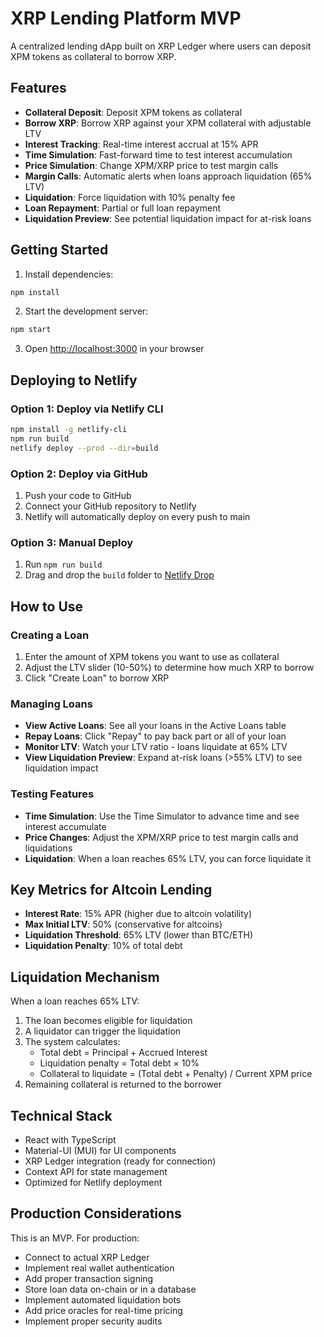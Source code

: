# XRP Lending Platform MVP

A centralized lending dApp built on XRP Ledger where users can deposit XPM tokens as collateral to borrow XRP.

## Features

- **Collateral Deposit**: Deposit XPM tokens as collateral
- **Borrow XRP**: Borrow XRP against your XPM collateral with adjustable LTV
- **Interest Tracking**: Real-time interest accrual at 15% APR
- **Time Simulation**: Fast-forward time to test interest accumulation
- **Price Simulation**: Change XPM/XRP price to test margin calls
- **Margin Calls**: Automatic alerts when loans approach liquidation (65% LTV)
- **Liquidation**: Force liquidation with 10% penalty fee
- **Loan Repayment**: Partial or full loan repayment
- **Liquidation Preview**: See potential liquidation impact for at-risk loans

## Getting Started

1. Install dependencies:
```bash
npm install
```

2. Start the development server:
```bash
npm start
```

3. Open [http://localhost:3000](http://localhost:3000) in your browser

## Deploying to Netlify

### Option 1: Deploy via Netlify CLI
```bash
npm install -g netlify-cli
npm run build
netlify deploy --prod --dir=build
```

### Option 2: Deploy via GitHub
1. Push your code to GitHub
2. Connect your GitHub repository to Netlify
3. Netlify will automatically deploy on every push to main

### Option 3: Manual Deploy
1. Run `npm run build`
2. Drag and drop the `build` folder to [Netlify Drop](https://app.netlify.com/drop)

## How to Use

### Creating a Loan
1. Enter the amount of XPM tokens you want to use as collateral
2. Adjust the LTV slider (10-50%) to determine how much XRP to borrow
3. Click "Create Loan" to borrow XRP

### Managing Loans
- **View Active Loans**: See all your loans in the Active Loans table
- **Repay Loans**: Click "Repay" to pay back part or all of your loan
- **Monitor LTV**: Watch your LTV ratio - loans liquidate at 65% LTV
- **View Liquidation Preview**: Expand at-risk loans (>55% LTV) to see liquidation impact

### Testing Features
- **Time Simulation**: Use the Time Simulator to advance time and see interest accumulate
- **Price Changes**: Adjust the XPM/XRP price to test margin calls and liquidations
- **Liquidation**: When a loan reaches 65% LTV, you can force liquidate it

## Key Metrics for Altcoin Lending

- **Interest Rate**: 15% APR (higher due to altcoin volatility)
- **Max Initial LTV**: 50% (conservative for altcoins)
- **Liquidation Threshold**: 65% LTV (lower than BTC/ETH)
- **Liquidation Penalty**: 10% of total debt

## Liquidation Mechanism

When a loan reaches 65% LTV:
1. The loan becomes eligible for liquidation
2. A liquidator can trigger the liquidation
3. The system calculates:
   - Total debt = Principal + Accrued Interest
   - Liquidation penalty = Total debt × 10%
   - Collateral to liquidate = (Total debt + Penalty) / Current XPM price
4. Remaining collateral is returned to the borrower

## Technical Stack

- React with TypeScript
- Material-UI (MUI) for UI components
- XRP Ledger integration (ready for connection)
- Context API for state management
- Optimized for Netlify deployment

## Production Considerations

This is an MVP. For production:
- Connect to actual XRP Ledger
- Implement real wallet authentication
- Add proper transaction signing
- Store loan data on-chain or in a database
- Implement automated liquidation bots
- Add price oracles for real-time pricing
- Implement proper security audits